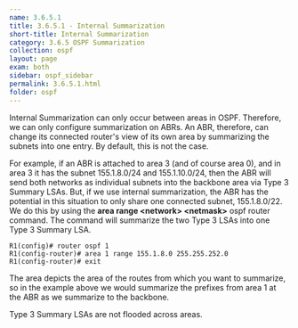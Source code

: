 ```yaml
---
name: 3.6.5.1
title: 3.6.5.1 - Internal Summarization
short-title: Internal Summarization
category: 3.6.5 OSPF Summarization
collection: ospf
layout: page
exam: both
sidebar: ospf_sidebar
permalink: 3.6.5.1.html
folder: ospf
---
```

Internal Summarization can only occur between areas in OSPF. Therefore, we can only configure summarization on ABRs. An ABR, therefore, can change its connected router's view of its own area by summarizing the subnets into one entry. By default, this is not the case.

For example, if an ABR is attached to area 3 (and of course area 0), and in area 3 it has the subnet 155.1.8.0/24 and 155.1.10.0/24, then the ABR will send both networks as individual subnets into the backbone area via Type 3 Summary LSAs. But, if we use internal summarization, the ABR has the potential in this situation to only share one connected subnet, 155.1.8.0/22. We do this by using the **area range \<network\> \<netmask\>** ospf router command. The command will summarize the two Type 3 LSAs into one Type 3 Summary LSA.
```
R1(config)# router ospf 1
R1(config-router)# area 1 range 155.1.8.0 255.255.252.0
R1(config-router)# exit
```
The area depicts the area of the routes from which you want to summarize, so in the example above we would summarize the prefixes from area 1 at the ABR as we summarize to the backbone.

Type 3 Summary LSAs are not flooded across areas.
